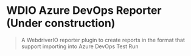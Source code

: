 # WDIO Azure DevOps Reporter (Under construction)

> A WebdriverIO reporter plugin to create reports in the format that support importing into Azure DevOps Test Run
